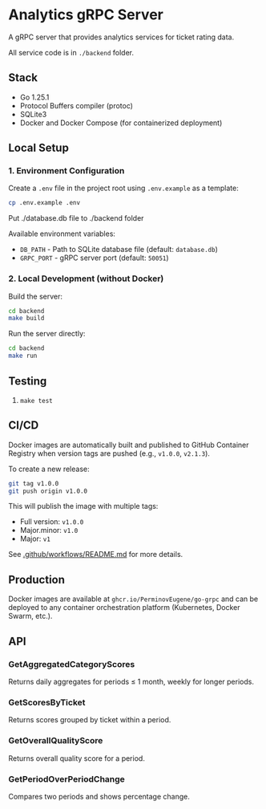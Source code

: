 # Analytics gRPC Server

A gRPC server that provides analytics services for ticket rating data.

All service code is in `./backend` folder.

## Stack

- Go 1.25.1
- Protocol Buffers compiler (protoc)
- SQLite3
- Docker and Docker Compose (for containerized deployment)

## Local Setup

### 1. Environment Configuration

Create a `.env` file in the project root using `.env.example` as a template:

```bash
cp .env.example .env
```

Put ./database.db file to ./backend folder

Available environment variables:
- `DB_PATH` - Path to SQLite database file (default: `database.db`)
- `GRPC_PORT` - gRPC server port (default: `50051`)


### 2. Local Development (without Docker)

Build the server:
```bash
cd backend
make build
```

Run the server directly:
```bash
cd backend
make run
```

## Testing

1. `make test`

## CI/CD

Docker images are automatically built and published to GitHub Container Registry when version tags are pushed (e.g., `v1.0.0`, `v2.1.3`).

To create a new release:
```bash
git tag v1.0.0
git push origin v1.0.0
```

This will publish the image with multiple tags:
- Full version: `v1.0.0`
- Major.minor: `v1.0`
- Major: `v1`

See [.github/workflows/README.md](.github/workflows/README.md) for more details.

## Production

Docker images are available at `ghcr.io/PerminovEugene/go-grpc` and can be deployed to any container orchestration platform (Kubernetes, Docker Swarm, etc.).

## API

### GetAggregatedCategoryScores

Returns daily aggregates for periods ≤ 1 month, weekly for longer periods.

### GetScoresByTicket

Returns scores grouped by ticket within a period.

### GetOverallQualityScore

Returns overall quality score for a period.

### GetPeriodOverPeriodChange

Compares two periods and shows percentage change.
